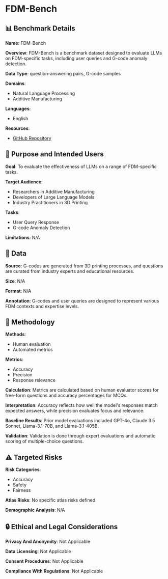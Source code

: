 # FDM-Bench

## 📊 Benchmark Details

**Name**: FDM-Bench

**Overview**: FDM-Bench is a benchmark dataset designed to evaluate LLMs on FDM-specific tasks, including user queries and G-code anomaly detection.

**Data Type**: question-answering pairs, G-code samples

**Domains**:
- Natural Language Processing
- Additive Manufacturing

**Languages**:
- English

**Resources**:
- [GitHub Repository](https://github.com/AhmadrezaNia/FDM-Bench)

## 🎯 Purpose and Intended Users

**Goal**: To evaluate the effectiveness of LLMs on a range of FDM-specific tasks.

**Target Audience**:
- Researchers in Additive Manufacturing
- Developers of Large Language Models
- Industry Practitioners in 3D Printing

**Tasks**:
- User Query Response
- G-code Anomaly Detection

**Limitations**: N/A

## 💾 Data

**Source**: G-codes are generated from 3D printing processes, and questions are curated from industry experts and educational resources.

**Size**: N/A

**Format**: N/A

**Annotation**: G-codes and user queries are designed to represent various FDM contexts and expertise levels.

## 🔬 Methodology

**Methods**:
- Human evaluation
- Automated metrics

**Metrics**:
- Accuracy
- Precision
- Response relevance

**Calculation**: Metrics are calculated based on human evaluator scores for free-form questions and accuracy percentages for MCQs.

**Interpretation**: Accuracy reflects how well the model's responses match expected answers, while precision evaluates focus and relevance.

**Baseline Results**: Prior model evaluations included GPT-4o, Claude 3.5 Sonnet, Llama-3.1-70B, and Llama-3.1-405B.

**Validation**: Validation is done through expert evaluations and automatic scoring of multiple-choice questions.

## ⚠️ Targeted Risks

**Risk Categories**:
- Accuracy
- Safety
- Fairness

**Atlas Risks**:
No specific atlas risks defined

**Demographic Analysis**: N/A

## 🔒 Ethical and Legal Considerations

**Privacy And Anonymity**: Not Applicable

**Data Licensing**: Not Applicable

**Consent Procedures**: Not Applicable

**Compliance With Regulations**: Not Applicable
